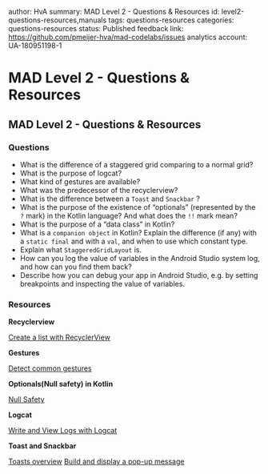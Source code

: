 author: HvA
summary: MAD Level 2 - Questions & Resources
id: level2-questions-resources,manuals
tags: questions-resources
categories: questions-resources
status: Published
feedback link: https://github.com/pmeijer-hva/mad-codelabs/issues
analytics account: UA-180951198-1

# MAD Level 2 - Questions & Resources

## MAD Level 2 - Questions & Resources

### Questions
- What is the difference of a staggered grid comparing to a normal grid?
- What is the purpose of logcat?  
- What kind of gestures are available?
- What was the predecessor of the recyclerview?
- What is the difference between a `Toast` and `Snackbar` ?
- What is the purpose of the existence of “optionals” (represented by the `?` mark) in the Kotlin language? And what does the `!!` mark mean?
- What is the purpose of a “data class” in Kotlin?
- What is a `companion object` in Kotlin? Explain the difference (if any) with a `static final` and with a `val`, and when to use which constant type.
- Explain what `StaggeredGridLayout` is.
- How can you log the value of variables in the Android Studio system log, and how can you find them back?
- Describe how you can debug your app in Android Studio, e.g. by setting breakpoints and inspecting the value of variables.

### Resources

**Recyclerview**

[Create a list with RecyclerView](https://developer.android.com/guide/topics/ui/layout/recyclerview)

**Gestures**

[Detect common gestures](https://developer.android.com/training/gestures/detector)

**Optionals(Null safety) in Kotlin**

[Null Safety](https://kotlinlang.org/docs/reference/null-safety.html)

**Logcat**

[Write and View Logs with Logcat](https://developer.android.com/studio/debug/am-logcat.html)

**Toast and Snackbar**

[Toasts overview](https://developer.android.com/guide/topics/ui/notifiers/toasts)
[Build and display a pop-up message](https://developer.android.com/training/snackbar/showing)

